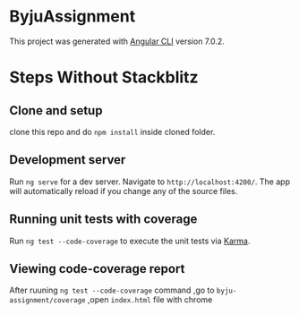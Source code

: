 # ByjuAssignment

This project was generated with [Angular CLI](https://github.com/angular/angular-cli) version 7.0.2.

# Steps Without Stackblitz

## Clone and setup

clone this repo and do `npm install` inside cloned folder.

## Development server

Run `ng serve` for a dev server. Navigate to `http://localhost:4200/`. The app will automatically reload if you change any of the source files.

## Running unit tests with coverage

Run `ng test --code-coverage` to execute the unit tests via [Karma](https://karma-runner.github.io).

## Viewing code-coverage report 

After ruuning `ng test --code-coverage` command ,go to `byju-assignment/coverage` ,open `index.html` file with chrome

